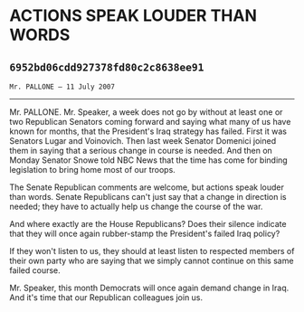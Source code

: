 # ACTIONS SPEAK LOUDER THAN WORDS
## `6952bd06cdd927378fd80c2c8638ee91`
`Mr. PALLONE — 11 July 2007`

---


Mr. PALLONE. Mr. Speaker, a week does not go by without at least one 
or two Republican Senators coming forward and saying what many of us 
have known for months, that the President's Iraq strategy has failed. 
First it was Senators Lugar and Voinovich. Then last week Senator 
Domenici joined them in saying that a serious change in course is 
needed. And then on Monday Senator Snowe told NBC News that the time 
has come for binding legislation to bring home most of our troops.

The Senate Republican comments are welcome, but actions speak louder 
than words. Senate Republicans can't just say that a change in 
direction is needed; they have to actually help us change the course of 
the war.

And where exactly are the House Republicans? Does their silence 
indicate that they will once again rubber-stamp the President's failed 
Iraq policy?

If they won't listen to us, they should at least listen to respected 
members of their own party who are saying that we simply cannot 
continue on this same failed course.

Mr. Speaker, this month Democrats will once again demand change in 
Iraq. And it's time that our Republican colleagues join us.
